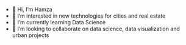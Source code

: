- 👋 Hi, I’m Hamza
- 👀 I’m interested in new technologies for cities and real estate
- 🌱 I’m currently learning Data Science
- 💞️ I’m looking to collaborate on data science, data visualization and urban projects
